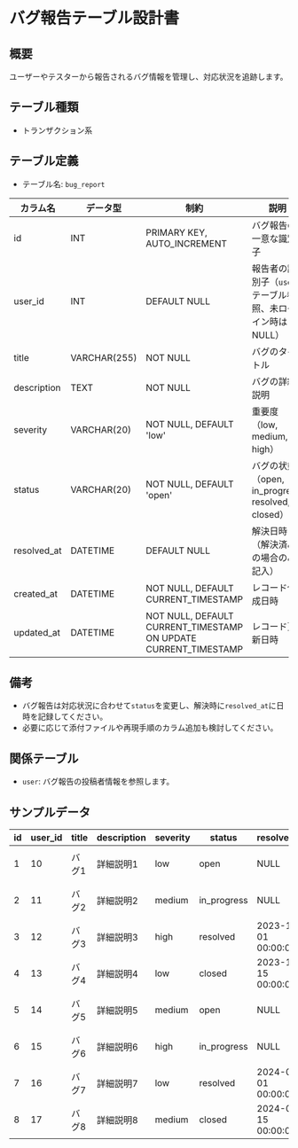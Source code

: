 # バグ報告テーブル設計書

## 概要
ユーザーやテスターから報告されるバグ情報を管理し、対応状況を追跡します。

## テーブル種類
- トランザクション系

## テーブル定義
- テーブル名: `bug_report`

| カラム名      | データ型      | 制約                                      | 説明                                  |
|---------------|---------------|-------------------------------------------|---------------------------------------|
| id            | INT           | PRIMARY KEY, AUTO_INCREMENT               | バグ報告の一意な識別子                  |
| user_id       | INT           | DEFAULT NULL                              | 報告者の識別子（`user` テーブル参照、未ログイン時はNULL） |
| title         | VARCHAR(255)  | NOT NULL                                  | バグのタイトル                        |
| description   | TEXT          | NOT NULL                                  | バグの詳細説明                        |
| severity      | VARCHAR(20)   | NOT NULL, DEFAULT 'low'                   | 重要度（low, medium, high）           |
| status        | VARCHAR(20)   | NOT NULL, DEFAULT 'open'                  | バグの状態（open, in_progress, resolved, closed） |
| resolved_at   | DATETIME      | DEFAULT NULL                              | 解決日時（解決済みの場合のみ記入）      |
| created_at    | DATETIME      | NOT NULL, DEFAULT CURRENT_TIMESTAMP       | レコード作成日時                      |
| updated_at    | DATETIME      | NOT NULL, DEFAULT CURRENT_TIMESTAMP ON UPDATE CURRENT_TIMESTAMP | レコード更新日時      |

## 備考
- バグ報告は対応状況に合わせて`status`を変更し、解決時に`resolved_at`に日時を記録してください。
- 必要に応じて添付ファイルや再現手順のカラム追加も検討してください。

## 関係テーブル
- `user`: バグ報告の投稿者情報を参照します。

## サンプルデータ

| id | user_id | title           | description       | severity | status       | resolved_at          | created_at           | updated_at           |
|----|---------|-----------------|-------------------|----------|--------------|----------------------|----------------------|----------------------|
| 1  | 10      | バグ1           | 詳細説明1         | low      | open         | NULL                 | 2023-10-01 00:00:00  | 2023-10-01 00:00:00  |
| 2  | 11      | バグ2           | 詳細説明2         | medium   | in_progress  | NULL                 | 2023-11-05 00:00:00  | 2023-11-05 00:00:00  |
| 3  | 12      | バグ3           | 詳細説明3         | high     | resolved     | 2023-12-01 00:00:00  | 2023-12-01 00:00:00  | 2023-12-01 00:00:00  |
| 4  | 13      | バグ4           | 詳細説明4         | low      | closed       | 2023-12-15 00:00:00  | 2023-12-15 00:00:00  | 2023-12-15 00:00:00  |
| 5  | 14      | バグ5           | 詳細説明5         | medium   | open         | NULL                 | 2024-01-01 00:00:00  | 2024-01-01 00:00:00  |
| 6  | 15      | バグ6           | 詳細説明6         | high     | in_progress  | NULL                 | 2024-01-15 00:00:00  | 2024-01-15 00:00:00  |
| 7  | 16      | バグ7           | 詳細説明7         | low      | resolved     | 2024-02-01 00:00:00  | 2024-02-01 00:00:00  | 2024-02-01 00:00:00  |
| 8  | 17      | バグ8           | 詳細説明8         | medium   | closed       | 2024-02-15 00:00:00  | 2024-02-15 00:00:00  | 2024-02-15 00:00:00  |
